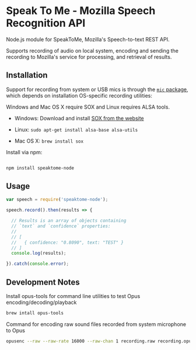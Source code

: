 # Speak To Me - Mozilla Speech Recognition API

<!--
[![Version](http://img.shields.io/npm/v/mozillaspeechapi.svg?style=flat-square)](https://npmjs.org/package/mozillaspeechapi)
[![License](http://img.shields.io/npm/l/mozillaspeechapi.svg?style=flat-square)](https://npmjs.org/package/mozillaspeechapi)
-->

Node.js module for SpeakToMe, Mozilla&#39;s Speech-to-text REST API.

Supports recording of audio on local system, encoding and sending the recording to Mozilla's service for processing, and retrieval of results.

## Installation

Support for recording from system or USB mics is through the [`mic` package](https://www.npmjs.com/package/mic), which depends on installation OS-specific recording utilities:

Windows and Mac OS X require SOX and Linux requires ALSA tools.

* Windows: Download and install [SOX from the website](http://sox.sourceforge.net/)

* Linux: ```sudo apt-get install alsa-base alsa-utils```

* Mac OS X: ```brew install sox```

Install via npm:

```bash

npm install speaktome-node
```

## Usage

```js
var speech = require('speaktome-node');

speech.record().then(results => {

  // Results is an array of objects containing
  // `text` and `confidence` properties:
  //
  // [
  //   { confidence: "0.8090", text: "TEST" }
  // ]
  console.log(results);

}).catch(console.error);
```

## Development Notes

Install opus-tools for command line utilities to test Opus encoding/decoding/playback

```bash
brew intall opus-tools
```

Command for encoding raw sound files recorded from system microphone to Opus

```bash
opusenc --raw --raw-rate 16000 --raw-chan 1 recording.raw recording.opus
```

